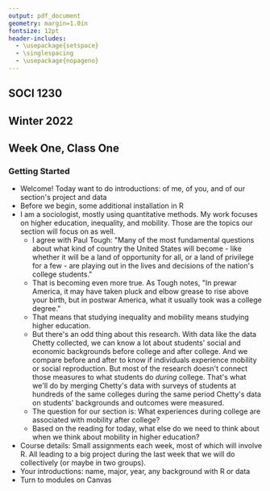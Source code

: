 ```yaml
---
output: pdf_document
geometry: margin=1.0in
fontsize: 12pt
header-includes:
  - \usepackage{setspace}
  - \singlespacing 
  - \usepackage{nopageno} 
---
```




## SOCI 1230

## Winter 2022

## Week One, Class One



### Getting Started
- Welcome! Today want to do introductions: of me, of you, and of our section's project and data
- Before we begin, some additional installation in R
- I am a sociologist, mostly using quantitative methods. My work focuses on higher education, inequality, and mobility. Those are the topics our section will focus on as well.
	- I agree with Paul Tough: "Many of the most fundamental questions about what kind of country the United States will become - like whether it will be a land of opportunity for all, or a land of privilege for a few - are playing out in the lives and decisions of the nation's college students."
	- That is becoming even more true. As Tough notes, "In prewar America, it may have taken pluck and elbow grease to rise above your birth, but in postwar America, what it usually took was a college degree."
	- That means that studying inequality and mobility means studying higher education.
	- But there's an odd thing about this research. With data like the data Chetty collected, we can know a lot about students' social and economic backgrounds before college and after college. And we compare before and after to know if individuals experience mobility or social reproduction. But most of the research doesn't connect those measures to what students do *during* college. That's what we'll do by merging Chetty's data with surveys of students at hundreds of the same colleges during the same period Chetty's data on students' backgrounds and outcomes were measured.
	- The question for our section is: What experiences during college are associated with mobility after college?
	- Based on the reading for today, what else do we need to think about when we think about mobility in higher education?
- Course details: Small assignments each week, most of which will involve R. All leading to a big project during the last week that we will do collectively (or maybe in two groups).
- Your introductions: name, major, year, any background with R or data
- Turn to modules on Canvas
